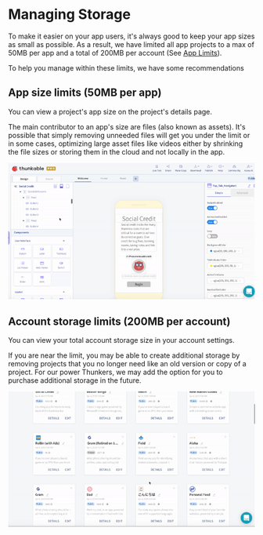 # Managing Storage

To make it easier on your app users, it's always good to keep your app sizes as small as possible. As a result, we have limited all app projects to a max of 50MB per app and a total of 200MB per account \(See [App Limits](app-limits.md)\).

To help you manage within these limits, we have some recommendations 

## App size limits \(50MB per app\)

You can view a project's app size on the project's details page. 

The main contributor to an app's size are files \(also known as assets\). It's possible that simply removing unneeded files will get you under the limit or in some cases, optimizing large asset files like videos either by shrinking the file sizes or storing them in the cloud and not locally in the app.

![Find and remove unneeded files](.gitbook/assets/ezgif.com-video-to-gif-2.gif)

## Account storage limits \(200MB per account\)

You can view your total account storage size in your account settings.

If you are near the limit, you may be able to create additional storage by removing projects that you no longer need like an old version or copy of a project. For our power Thunkers, we may add the option for you to purchase additional storage in the future.

![](.gitbook/assets/ezgif.com-video-to-gif-1.gif)

 

